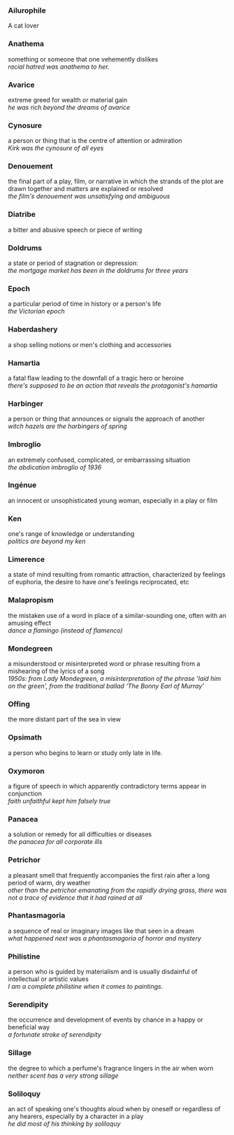 ### Ailurophile
A cat lover

### Anathema
 something or someone that one vehemently dislikes  
 *racial hatred was anathema to her.*

### Avarice
extreme greed for wealth or material gain  
*he was rich beyond the dreams of avarice*

### Cynosure
a person or thing that is the centre of attention or admiration  
*Kirk was the cynosure of all eyes*

### Denouement
the final part of a play, film, or narrative in which the strands of the plot are drawn together and matters are explained or resolved  
*the film's denouement was unsatisfying and ambiguous*

### Diatribe
a bitter and  abusive  speech or piece of writing

### Doldrums
a state or period of stagnation or depression:  
*the mortgage market has been in the doldrums for three years*

### Epoch
a particular period of time in history or a person's life  
*the Victorian epoch*

### Haberdashery
a shop selling notions or men's clothing and accessories

### Hamartia
a fatal flaw leading to the downfall of a tragic hero or heroine  
*there's supposed to be an action that reveals the protagonist's hamartia*

### Harbinger
a person or thing that announces or signals the approach of another  
*witch hazels are the harbingers of spring*

### Imbroglio
an extremely confused, complicated, or embarrassing situation  
*the abdication imbroglio of 1936*

### Ingénue
an innocent or unsophisticated young woman, especially in a play or film

### Ken
one's range of knowledge or understanding  
*politics are beyond my ken*

### Limerence
a state of mind resulting from romantic attraction, characterized by feelings of euphoria, the desire to have one's feelings reciprocated, etc

### Malapropism
the mistaken use of a word in place of a similar-sounding one, often with an amusing effect  
*dance a flamingo (instead of flamenco)*

### Mondegreen
a misunderstood or misinterpreted word or phrase resulting from a mishearing of the lyrics of a song  
*1950s: from Lady Mondegreen, a misinterpretation of the phrase 'laid him on the green', from the traditional ballad ‘The Bonny Earl of Murray’*

### Offing
the more distant part of the sea in view

### Opsimath
a person who begins to learn or study only late in life.

### Oxymoron
a figure of speech in which apparently contradictory terms appear in conjunction  
*faith unfaithful kept him falsely true*

### Panacea
a solution or remedy for all difficulties or diseases  
*the panacea for all corporate ills*

### Petrichor
a pleasant smell that frequently accompanies the first rain after a long period of warm, dry weather  
*other than the petrichor emanating from the rapidly drying grass, there was not a trace of evidence that it had rained at all*

### Phantasmagoria
a sequence of real or imaginary images like that seen in a dream  
*what happened next was a phantasmagoria of horror and mystery*

### Philistine
a person who is guided by materialism and is usually disdainful of intellectual or artistic values  
*I am a complete philistine when it comes to paintings.*

### Serendipity
the occurrence and development of events by chance in a happy or beneficial way  
*a fortunate stroke of serendipity*

### Sillage
the degree to which a perfume's fragrance lingers in the air when worn  
*neither scent has a very strong sillage*

### Soliloquy
an act of speaking one's thoughts aloud when by oneself or regardless of any hearers, especially by a character in a play  
*he did most of his thinking by soliloquy*
